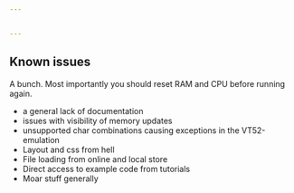 ```yaml
---


---
```


<h2 id="known-issues">Known issues</h2>
<p>A bunch. Most importantly you should reset RAM and CPU before running again.</p>
<ul>
<li>a general lack of documentation</li>
<li>issues with visibility of memory updates</li>
<li>unsupported char combinations causing exceptions in the VT52-emulation</li>
<li>Layout and css from hell</li>
<li>File loading from online and local store</li>
<li>Direct access to example code from tutorials</li>
<li>Moar stuff generally</li>
</ul>

